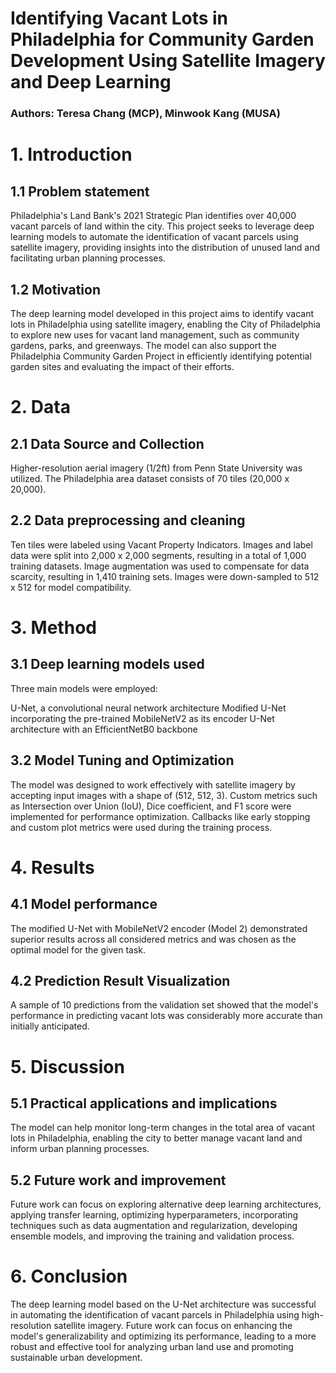 # Identifying Vacant Lots in Philadelphia for Community Garden Development Using Satellite Imagery and Deep Learning
### Authors: Teresa Chang (MCP), Minwook Kang (MUSA)
# 1. Introduction
## 1.1 Problem statement
Philadelphia's Land Bank's 2021 Strategic Plan identifies over 40,000 vacant parcels of land within the city. This project seeks to leverage deep learning models to automate the identification of vacant parcels using satellite imagery, providing insights into the distribution of unused land and facilitating urban planning processes.

## 1.2 Motivation
The deep learning model developed in this project aims to identify vacant lots in Philadelphia using satellite imagery, enabling the City of Philadelphia to explore new uses for vacant land management, such as community gardens, parks, and greenways. The model can also support the Philadelphia Community Garden Project in efficiently identifying potential garden sites and evaluating the impact of their efforts.

# 2. Data
## 2.1 Data Source and Collection
Higher-resolution aerial imagery (1/2ft) from Penn State University was utilized. The Philadelphia area dataset consists of 70 tiles (20,000 x 20,000).

## 2.2 Data preprocessing and cleaning
Ten tiles were labeled using Vacant Property Indicators. Images and label data were split into 2,000 x 2,000 segments, resulting in a total of 1,000 training datasets. Image augmentation was used to compensate for data scarcity, resulting in 1,410 training sets. Images were down-sampled to 512 x 512 for model compatibility.

# 3. Method
## 3.1 Deep learning models used
Three main models were employed:

U-Net, a convolutional neural network architecture
Modified U-Net incorporating the pre-trained MobileNetV2 as its encoder
U-Net architecture with an EfficientNetB0 backbone

## 3.2 Model Tuning and Optimization
The model was designed to work effectively with satellite imagery by accepting input images with a shape of (512, 512, 3). Custom metrics such as Intersection over Union (IoU), Dice coefficient, and F1 score were implemented for performance optimization. Callbacks like early stopping and custom plot metrics were used during the training process.

# 4. Results
## 4.1 Model performance
The modified U-Net with MobileNetV2 encoder (Model 2) demonstrated superior results across all considered metrics and was chosen as the optimal model for the given task.

## 4.2 Prediction Result Visualization
A sample of 10 predictions from the validation set showed that the model's performance in predicting vacant lots was considerably more accurate than initially anticipated.

# 5. Discussion
## 5.1 Practical applications and implications
The model can help monitor long-term changes in the total area of vacant lots in Philadelphia, enabling the city to better manage vacant land and inform urban planning processes.

## 5.2 Future work and improvement
Future work can focus on exploring alternative deep learning architectures, applying transfer learning, optimizing hyperparameters, incorporating techniques such as data augmentation and regularization, developing ensemble models, and improving the training and validation process.

# 6. Conclusion
The deep learning model based on the U-Net architecture was successful in automating the identification of vacant parcels in Philadelphia using high-resolution satellite imagery. Future work can focus on enhancing the model's generalizability and optimizing its performance, leading to a more robust and effective tool for analyzing urban land use and promoting sustainable urban development.
